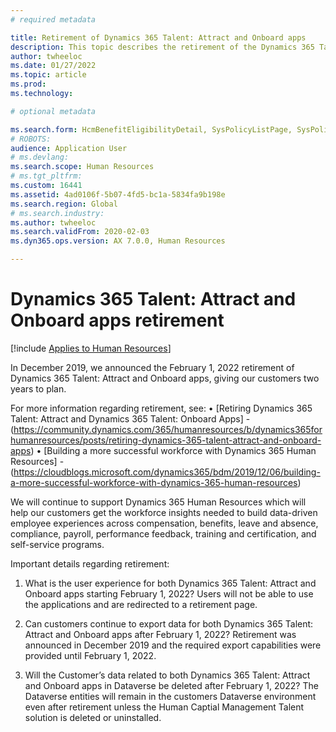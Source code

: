 ```yaml
---
# required metadata

title: Retirement of Dynamics 365 Talent: Attract and Onboard apps
description: This topic describes the retirement of the Dynamics 365 Talent: Attract and Onboard apps 
author: twheeloc
ms.date: 01/27/2022
ms.topic: article
ms.prod: 
ms.technology: 

# optional metadata

ms.search.form: HcmBenefitEligibilityDetail, SysPolicyListPage, SysPolicySourceDocumentRuleType, BenefitWorkspace, HcmBenefitSummaryPart
# ROBOTS: 
audience: Application User
# ms.devlang: 
ms.search.scope: Human Resources
# ms.tgt_pltfrm: 
ms.custom: 16441
ms.assetid: 4ad0106f-5b07-4fd5-bc1a-5834fa9b198e
ms.search.region: Global
# ms.search.industry: 
ms.author: twheeloc
ms.search.validFrom: 2020-02-03
ms.dyn365.ops.version: AX 7.0.0, Human Resources

---
```


# Dynamics 365 Talent: Attract and Onboard apps retirement

[!include [Applies to Human Resources](../includes/applies-to-hr.md)]

In December 2019, we announced the February 1, 2022 retirement of Dynamics 365 Talent: Attract and Onboard apps, giving our customers two years to plan.

For more information regarding retirement, see:
•	[Retiring Dynamics 365 Talent: Attract and Dynamics 365 Talent: Onboard Apps] - (https://community.dynamics.com/365/humanresources/b/dynamics365forhumanresources/posts/retiring-dynamics-365-talent-attract-and-onboard-apps)
•	[Building a more successful workforce with Dynamics 365 Human Resources] - (https://cloudblogs.microsoft.com/dynamics365/bdm/2019/12/06/building-a-more-successful-workforce-with-dynamics-365-human-resources)

We will continue to support Dynamics 365 Human Resources which will help our customers get the workforce insights needed to build data-driven employee experiences across 
compensation, benefits, leave and absence, compliance, payroll, performance feedback, training and certification, and self-service programs.

Important details regarding retirement:

1)	What is the user experience for both Dynamics 365 Talent: Attract and Onboard apps starting February 1, 2022?
Users will not be able to use the applications and are redirected to a retirement page.

2)	Can customers continue to export data for both Dynamics 365 Talent: Attract and Onboard apps after February 1, 2022?
Retirement was announced in December 2019 and the required export capabilities were provided until February 1, 2022. 

3)	Will the Customer’s data related to both Dynamics 365 Talent: Attract and Onboard apps in Dataverse be deleted after February 1, 2022?
The Dataverse entities will remain in the customers Dataverse environment even after retirement unless the Human Captial Management Talent solution is deleted or uninstalled.




